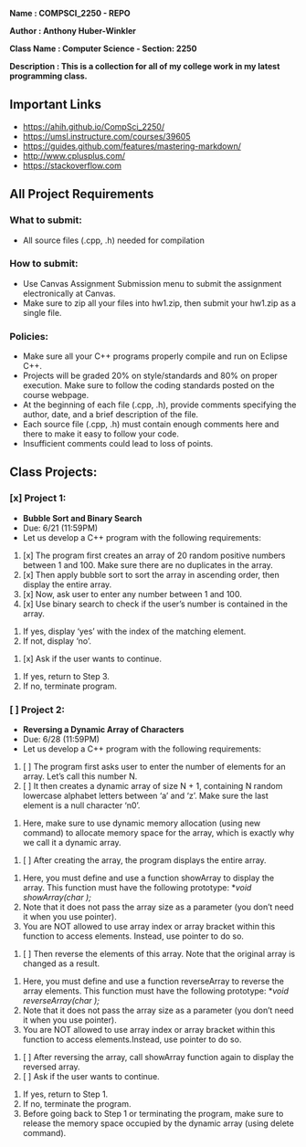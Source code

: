 **Name        : COMPSCI_2250 - REPO**

**Author      : Anthony Huber-Winkler**

**Class Name  : Computer Science - Section: 2250**

**Description : This is a collection for all of my college work in my latest programming class.**


## **Important Links**
* https://ahih.github.io/CompSci_2250/
* https://umsl.instructure.com/courses/39605
* https://guides.github.com/features/mastering-markdown/
* http://www.cplusplus.com/
* https://stackoverflow.com

## **All Project Requirements**
### What to submit:
* All source files (.cpp, .h) needed for compilation

### How to submit:
* Use Canvas Assignment Submission menu to submit the assignment electronically at Canvas.
* Make sure to zip all your files into hw1.zip, then submit your hw1.zip as a single file.

### Policies:
* Make sure all your C++ programs properly compile and run on Eclipse C++.
* Projects will be graded 20% on style/standards and 80% on proper execution. Make sure to follow the coding standards posted on the course webpage.
* At the beginning of each file (.cpp, .h), provide comments specifying the author, date, and a brief description of the file.
* Each source file (.cpp, .h) must contain enough comments here and there to make it easy to follow your code.
* Insufficient comments could lead to loss of points.

## Class Projects:
### [x] Project 1: 
* **Bubble Sort and Binary Search** 
* Due: 6/21 (11:59PM)
* Let us develop a C++ program with the following requirements:
1. [x] The program first creates an array of 20 random positive numbers between 1 and 100. Make sure there are no duplicates in the array.
1. [x] Then apply bubble sort to sort the array in ascending order, then display the entire array.
1. [x] Now, ask user to enter any number between 1 and 100.
1. [x] Use binary search to check if the user’s number is contained in the array. 
  1) If yes, display ‘yes’ with the index of the matching element. 
  1) If not, display ‘no’.
1. [x] Ask if the user wants to continue. 
  1) If yes, return to Step 3. 
  1) If no, terminate program.
  
### [ ] Project 2:
* **Reversing a Dynamic Array of Characters**
* Due: 6/28 (11:59PM)
* Let us develop a C++ program with the following requirements:
1. [ ] The program first asks user to enter the number of elements for an array. Let’s call this number N.
1. [ ] It then creates a dynamic array of size N + 1, containing N random lowercase alphabet letters between ‘a’ and ‘z’. Make sure the last element is a null character ‘n0’.
  1) Here, make sure to use dynamic memory allocation (using new command) to allocate memory space for the array, which is exactly why we call it a dynamic array.
1. [ ] After creating the array, the program displays the entire array.
  1) Here, you must define and use a function showArray to display the array. This function must have the following prototype: **void showArray(char *);**
  1) Note that it does not pass the array size as a parameter (you don’t need it when you use pointer).
  1) You are NOT allowed to use array index or array bracket within this function to access elements. Instead, use pointer to do so.
1. [ ] Then reverse the elements of this array. Note that the original array is changed as a result.
  1) Here, you must define and use a function reverseArray to reverse the array elements. This function must have the following prototype: **void reverseArray(char *);**
  1) Note that it does not pass the array size as a parameter (you don’t need it when you use pointer).
  1) You are NOT allowed to use array index or array bracket within this function to access elements.Instead, use pointer to do so.
1. [ ] After reversing the array, call showArray function again to display the reversed array.
1. [ ] Ask if the user wants to continue. 
  1) If yes, return to Step 1. 
  1) If no, terminate the program. 
  1) Before going back to Step 1 or terminating the program, make sure to release the memory space occupied by the dynamic array (using delete command).  